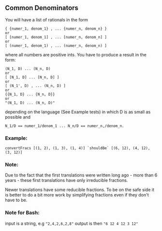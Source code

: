 ## Common Denominators

You will have a list of rationals in the form
```
{ {numer_1, denom_1} , ... {numer_n, denom_n} } 
or
[ [numer_1, denom_1] , ... [numer_n, denom_n] ] 
or
[ (numer_1, denom_1) , ... (numer_n, denom_n) ] 
```
where all numbers are positive ints. You have to produce a result in the form:
```
(N_1, D) ... (N_n, D) 
or
[ [N_1, D] ... [N_n, D] ] 
or
[ (N_1', D) , ... (N_n, D) ] 
or
{{N_1, D} ... {N_n, D}} 
or
"(N_1, D) ... (N_n, D)"
```
depending on the language (See Example tests) in which D is as small as possible and
```
N_1/D == numer_1/denom_1 ... N_n/D == numer_n,/denom_n.
```
### Example:
```
convertFracs [(1, 2), (1, 3), (1, 4)] `shouldBe` [(6, 12), (4, 12), (3, 12)]
```
### Note:
Due to the fact that the first translations were written long ago - more than 6 years - these first translations have only irreducible fractions.

Newer translations have some reducible fractions. To be on the safe side it is better to do a bit more work by simplifying fractions even if they don't have to be.

### Note for Bash:
input is a string, e.g ```"2,4,2,6,2,8"``` output is then ```"6 12 4 12 3 12"```